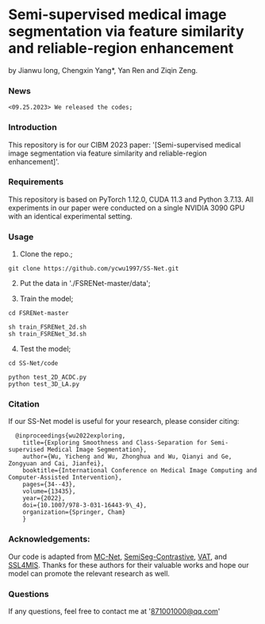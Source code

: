 # Semi-supervised medical image segmentation via feature similarity and reliable-region enhancement

by Jianwu long,  Chengxin Yang*, Yan Ren and  Ziqin Zeng. 

### News
```
<09.25.2023> We released the codes;
```
### Introduction
This repository is for our CIBM 2023 paper: '[Semi-supervised medical image segmentation via feature similarity and reliable-region enhancement]'.

### Requirements
This repository is based on PyTorch 1.12.0, CUDA 11.3 and Python 3.7.13. All experiments in our paper were conducted on a single NVIDIA 3090 GPU with an identical experimental setting.

### Usage
1. Clone the repo.;
```
git clone https://github.com/ycwu1997/SS-Net.git
```
2. Put the data in './FSRENet-master/data';

3. Train the model;
```
cd FSRENet-master

sh train_FSRENet_2d.sh
sh train_FSRENet_3d.sh
```
4. Test the model;
```
cd SS-Net/code

python test_2D_ACDC.py 
python test_3D_LA.py 
```

### Citation
If our SS-Net model is useful for your research, please consider citing:

      @inproceedings{wu2022exploring,
        title={Exploring Smoothness and Class-Separation for Semi-supervised Medical Image Segmentation},
        author={Wu, Yicheng and Wu, Zhonghua and Wu, Qianyi and Ge, Zongyuan and Cai, Jianfei},
        booktitle={International Conference on Medical Image Computing and Computer-Assisted Intervention},
        pages={34--43},
        volume={13435},
        year={2022},    
        doi={10.1007/978-3-031-16443-9\_4},
        organization={Springer, Cham}
        }

### Acknowledgements:
Our code is adapted from [MC-Net](https://github.com/ycwu1997/MC-Net), [SemiSeg-Contrastive](https://github.com/Shathe/SemiSeg-Contrastive), [VAT](https://github.com/lyakaap/VAT-pytorch), and [SSL4MIS](https://github.com/HiLab-git/SSL4MIS). Thanks for these authors for their valuable works and hope our model can promote the relevant research as well.

### Questions
If any questions, feel free to contact me at '871001000@qq.com'

